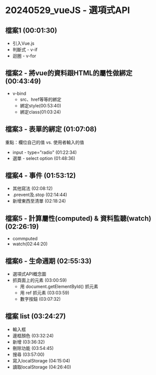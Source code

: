 # 20240529_vueJS - 選項式API
## 檔案1 (00:01:30)
* 引入Vue.js
* 判斷式 - v-if
* 迴圈 - v-for

## 檔案2 - 將vue的資料跟HTML的屬性做綁定 (00:43:49)
* v-bind
  * src、href等等的綁定
  * 綁定style(00:53:40)
  * 綁定class(01:03:24)

## 檔案3 - 表單的綁定 (01:07:08)
重點：欄位自己的值 vs. 使用者輸入的值
* input - type="radio" (01:22:34)
* 選單 - select option (01:48:36)

## 檔案4 - 事件 (01:53:12)
* 其他寫法 (02:08:12)
* .prevent及.stop (02:14:44)
* 新增東西至清單 (02:18:24)

## 檔案5 - 計算屬性(computed) & 資料監聽(watch) (02:26:19)
* commputed
* watch(02:44:20)

## 檔案6 - 生命週期 (02:55:33)
* 選項式API概念圖
* 抓頁面上的元素 (03:00:59)
  * 用 document.getElementById() 抓元素
  * 用 ref 抓元素 (03:03:59)
  * 數字按鈕 (03:07:32)
 
## 檔案 list (03:24:27)
* 輸入框
* 邊框顏色 (03:32:24)
* 新增 (03:36:32)
* 刪除功能 (03:54:45)
* 搜尋 (03:57:00)
* 寫入localStorage (04:15:04)
* 讀取localStorage (04:26:40)
